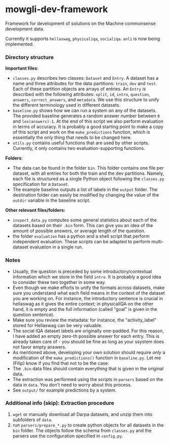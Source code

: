 # mowgli-dev-framework
Framework for development of solutions on the Machine commonsense development data.

Currently it supports `hellaswag`, `physicaliqa`, `socialiqa`. `anli` is now being implemented.

### Directory structure

**Important files**:
* `classes.py` describes two classes: `Dataset` and `Entry`. A dataset has a name and three attributes for the data partitions: `train`, `dev` and `test`. Each of these partition objects are arrays of entries. An `Entry` is described with the following attributes: `split`, `id`, `intro`, `question`, `answers`, `correct_answers`, and `metadata`. We use this structure to unify the different terminology used in different datasets. 
* `baseline.py` shows how we can run a system on any of the datasets. The provided baseline generates a random answer number between `0` and `len(answers)-1`. At the end of this script we also perform evaluation in terms of accuracy. It is probably a good starting point to make a copy of this script and work on the `make_predictions` function, which is essentially the only thing that needs to be changed here.
* `utils.py` contains useful functions that are used by other scripts. Currently, it only contains two evaluation-supporting functions.

**Folders**:

* The data can be found in the folder `bin`. This folder contains one file per dataset, with all entries for both the train and the dev partitions. Namely, each file is structured as a single Python object following the `classes.py` specification for a `Dataset`.
* The example baseline outputs a list of labels in the `output` folder. The destination folder can easily be modified by changing the value of the `outdir` variable in the baseline script.

**Other relevant files/folders:**
* `inspect_data.py` computes some general statistics about each of the datasets based on their `.bin` form. This can give you an idea of the amount of possible answers, or average length of the question.
* the folder `evaluation` has a python and a shell script that perform independent evaluation. These scripts can be adapted to perform multi-dataset evaluation in a single run.

### Notes

* Usually, the question is preceded by some introductory/contextual information which we store in the field `intro`. It is probably a good idea to consider these two together in some way.
* Even though we make efforts to unify the formats across datasets, make sure you understand what each field means in the context of the dataset you are working on. For instance, the introductory sentence is crucial in hellaswag as it gives the entire context; in physicalIQA on the other hand, it is empty and the full information (called "goal" is given in the question sentence).
* Make sure you review the metadata: for instance, the "activity_label" stored for Hellaswag can be very valuable.
* The social IQA dataset labels are originally one-padded. For this reason, I have added an empty zero-th possible answer for each entry. This is already taken care of - you should be fine as long as your ssystem does not favor empty answers.
* As mentioned above, developing your own solution should require *only* a modification of the `make_predictions()` function in `baseline.py`. Let me (Filip) know if you find that not to be the case.
* The `.bin` data files should contain everything that is given in the original data. 
* The extraction was performed using the scripts in `parsers` based on the data in `data`. You don't need to worry about this process.
* See `output/` for example predictions by a system.

### Additional info (skip): Extraction procedure
1. `wget` or manually download all Darpa datasets, and unzip them into subfolders of `data`.
2. run `parsers/prepare_*.py` to create python objects for all datasets in the `bin` folder. The objects follow the schema from `classes.py` and the parsers use the configuration specified in `config.py`.
